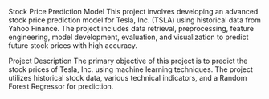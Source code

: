 Stock Price Prediction Model
This project involves developing an advanced stock price prediction model for Tesla, Inc. (TSLA) using historical data from Yahoo Finance. The project includes data retrieval, preprocessing, feature engineering, model development, evaluation, and visualization to predict future stock prices with high accuracy.

Project Description
The primary objective of this project is to predict the stock prices of Tesla, Inc. using machine learning techniques. The project utilizes historical stock data, various technical indicators, and a Random Forest Regressor for prediction.

